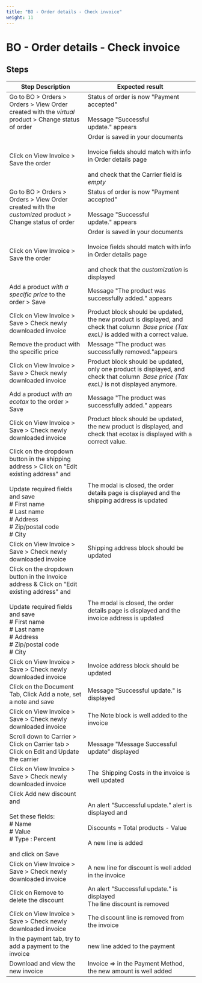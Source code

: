 ```yaml
---
title: "BO - Order details - Check invoice"
weight: 11
---
```


# BO - Order details - Check invoice
## Steps
| Step Description | Expected result |
| ----- | ----- |
| Go to BO > Orders > Orders > View Order created with the *virtual* product > Change status of order | Status of order is now "Payment accepted"<br><br>Message "Successful update." appears |
| Click on View Invoice > Save the order | Order is saved in your documents<br><br>Invoice fields should match with info in Order details page<br><br>and check that the Carrier field is *empty* |
| Go to BO > Orders > Orders > View Order created with the *customized* product > Change status of order | Status of order is now "Payment accepted"<br><br>Message "Successful update." appears |
| Click on View Invoice > Save the order | Order is saved in your documents<br><br>Invoice fields should match with info in Order details page<br><br>and check that the *customization* is displayed |
| Add a product *with a specific price* to the order > Save | Message "The product was successfully added." appears |
| Click on View Invoice > Save > Check newly downloaded invoice | Product block should be updated, the new product is displayed, and check that column  *Base* *price* *(Tax excl.)* is added with a correct value. |
| Remove the product with the specific price | Message "The product was successfully removed."appears |
| Click on View Invoice > Save > Check newly downloaded invoice | Product block should be updated, only one product is displayed, and check that column  *Base* *price* *(Tax excl.)* is not displayed anymore. |
| Add a product *with an ecotax* to the order > Save | Message "The product was successfully added." appears |
| Click on View Invoice > Save > Check newly downloaded invoice | Product block should be updated, the new product is displayed, and check that ecotax is displayed with a correct value. |
| Click on the dropdown button in the shipping address > Click on "Edit existing address" and <br><br>Update required fields and save<br> # First name<br> # Last name<br> # Address<br> # Zip/postal code<br> # City | The modal is closed, the order details page is displayed and the shipping address is updated |
| Click on View Invoice > Save > Check newly downloaded invoice | Shipping address block should be updated |
| Click on the dropdown button in the Invoice address & Click on "Edit existing address" and <br><br>Update required fields and save<br> # First name<br> # Last name<br> # Address<br> # Zip/postal code<br> # City | The modal is closed, the order details page is displayed and the invoice address is updated |
| Click on View Invoice > Save > Check newly downloaded invoice | Invoice address block should be updated |
| Click on the Document Tab, Click Add a note, set a note and save | Message "Successful update." is displayed |
| Click on View Invoice > Save > Check newly downloaded invoice | The Note block is well added to the invoice |
| Scroll down to Carrier > Click on Carrier tab > Click on Edit and Update the carrier | Message "Message Successful update" displayed |
| Click on View Invoice > Save > Check newly downloaded invoice | The  Shipping Costs in the invoice is well updated |
| Click Add new discount and <br><br>Set these fields:<br> # Name<br> # Value<br> # Type : Percent<br><br>and click on Save | An alert "Successful update." alert is displayed and<br><br>Discounts = Total products - Value<br><br>A new line is added |
| Click on View Invoice > Save > Check newly downloaded invoice | A new line for discount is well added in the invoice |
| Click on Remove to delete the discount | An alert "Successful update." is displayed<br>The line discount is removed |
| Click on View Invoice > Save > Check newly downloaded invoice | The discount line is removed from the invoice |
| In the payment tab, try to add a payment to the invoice | new line added to the payment |
| Download and view the new invoice | Invoice => in the Payment Method, the new amount is well added |
